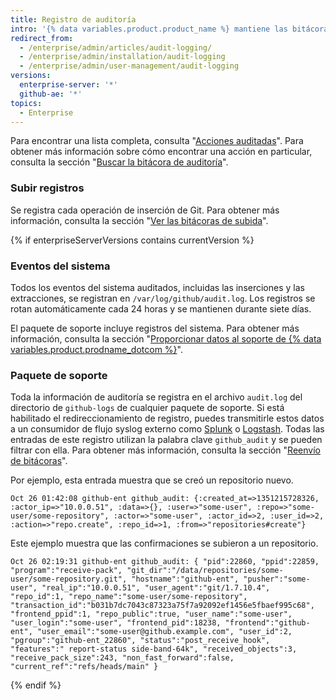 ```yaml
---
title: Registro de auditoría
intro: '{% data variables.product.product_name %} mantiene las bitácoras de los eventos auditados de{% if enterpriseServerVersions contains currentVersion %} sistemas,{% endif %} usuarios, organizaciones, y repositorios. Los registros son útiles para la depuración y el cumplimiento interno y externo.'
redirect_from:
  - /enterprise/admin/articles/audit-logging/
  - /enterprise/admin/installation/audit-logging
  - /enterprise/admin/user-management/audit-logging
versions:
  enterprise-server: '*'
  github-ae: '*'
topics:
  - Enterprise
---
```


Para encontrar una lista completa, consulta "[Acciones auditadas](/admin/user-management/audited-actions)". Para obtener más información sobre cómo encontrar una acción en particular, consulta la sección "[Buscar la bitácora de auditoría](/admin/user-management/searching-the-audit-log)".

### Subir registros

Se registra cada operación de inserción de Git. Para obtener más información, consulta la sección "[Ver las bitácoras de subida](/admin/user-management/viewing-push-logs)".

{% if enterpriseServerVersions contains currentVersion %}
### Eventos del sistema

Todos los eventos del sistema auditados, incluidas las inserciones y las extracciones, se registran en `/var/log/github/audit.log`. Los registros se rotan automáticamente cada 24 horas y se mantienen durante siete días.

El paquete de soporte incluye registros del sistema. Para obtener más información, consulta la sección "[Proporcionar datos al soporte de {% data variables.product.prodname_dotcom %}](/admin/enterprise-support/providing-data-to-github-support)".

### Paquete de soporte

Toda la información de auditoría se registra en el archivo `audit.log` del directorio de `github-logs` de cualquier paquete de soporte. Si está habilitado el redireccionamiento de registro, puedes transmitirle estos datos a un consumidor de flujo syslog externo como [Splunk](http://www.splunk.com/) o [Logstash](http://logstash.net/). Todas las entradas de este registro utilizan la palabra clave `github_audit` y se pueden filtrar con ella. Para obtener más información, consulta la sección "[Reenvío de bitácoras](/admin/user-management/log-forwarding)".

Por ejemplo, esta entrada muestra que se creó un repositorio nuevo.

```
Oct 26 01:42:08 github-ent github_audit: {:created_at=>1351215728326, :actor_ip=>"10.0.0.51", :data=>{}, :user=>"some-user", :repo=>"some-user/some-repository", :actor=>"some-user", :actor_id=>2, :user_id=>2, :action=>"repo.create", :repo_id=>1, :from=>"repositories#create"}
```

Este ejemplo muestra que las confirmaciones se subieron a un repositorio.

```
Oct 26 02:19:31 github-ent github_audit: { "pid":22860, "ppid":22859, "program":"receive-pack", "git_dir":"/data/repositories/some-user/some-repository.git", "hostname":"github-ent", "pusher":"some-user", "real_ip":"10.0.0.51", "user_agent":"git/1.7.10.4", "repo_id":1, "repo_name":"some-user/some-repository", "transaction_id":"b031b7dc7043c87323a75f7a92092ef1456e5fbaef995c68", "frontend_ppid":1, "repo_public":true, "user_name":"some-user", "user_login":"some-user", "frontend_pid":18238, "frontend":"github-ent", "user_email":"some-user@github.example.com", "user_id":2, "pgroup":"github-ent_22860", "status":"post_receive_hook", "features":" report-status side-band-64k", "received_objects":3, "receive_pack_size":243, "non_fast_forward":false, "current_ref":"refs/heads/main" }
```
{% endif %}
